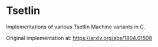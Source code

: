 # Tsetlin
Implementations of various Tsetlin Machine variants in C.

Original implementation at: https://arxiv.org/abs/1804.01508
